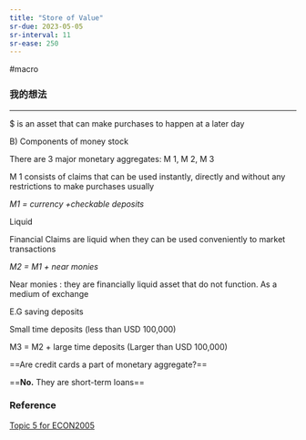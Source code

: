 ```yaml
---
title: "Store of Value"
sr-due: 2023-05-05
sr-interval: 11
sr-ease: 250
---
```


#macro 

### 我的想法



---

$ is an asset that can make purchases to happen at  a later day

B) Components of money stock

There are 3 major monetary aggregates: M 1, M 2, M 3

M 1 consists of claims that can be used instantly, directly and without any restrictions to make purchases usually

*M1 = currency +checkable deposits*

Liquid 

Financial Claims are liquid when they can be used conveniently to market transactions

*M2 = M1 + near monies*

Near monies : they are financially liquid asset that do not function. As a medium of exchange

E.G saving deposits

Small time deposits (less than USD 100,000)

M3 = M2 + large time deposits (Larger than USD 100,000)

==Are credit cards a part of monetary aggregate?== 

==**No.** They are short-term loans==

### Reference 

[Topic 5 for ECON2005](Topic%205%20for%20ECON2005.md)

